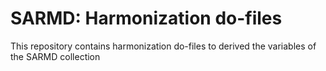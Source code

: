 # SARMD: Harmonization do-files
This repository contains harmonization do-files to derived the variables of the SARMD collection
